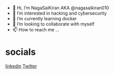 - 👋 Hi, I’m NagaSaiKiran AKA @nagasaikiran010
- 👀 I’m interested in hacking and cybersecurity
- 🌱 I’m currently learning docker
- 💞️ I’m looking to collaborate with myself
- 📫 How to reach me ...

# socials

[linkedin](https://www.linkedin.com/in/naga-sai-kiran-thatikonda/)
[Twitter](https://twitter.com/saikiran_98)


<!---
nagasaikiran010/nagasaikiran010 is a ✨ special ✨ repository because its `README.md` (this file) appears on your GitHub profile.
You can click the Preview link to take a look at your changes.
--->
